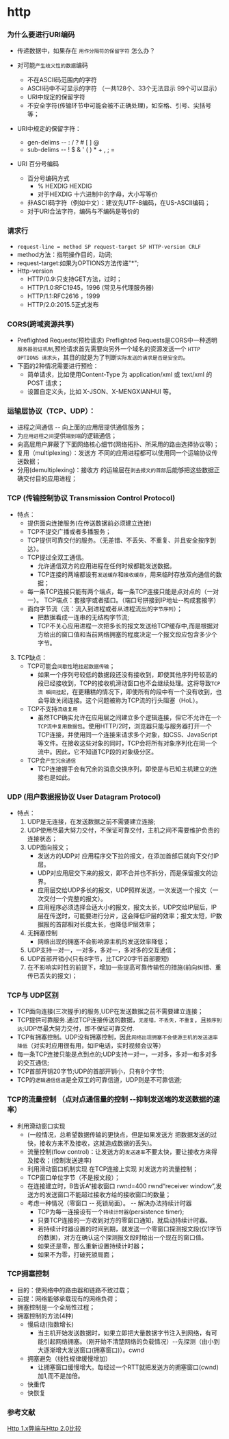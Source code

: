 
# http

### 为什么要进行URI编码

* 传递数据中，如果存在 `用作分隔符的保留字符` 怎么办？
* 对可能`产生歧义性的数据`编码
    * 不在ASCII码范围内的字符
    * ASCII码中不可显示的字符 （一共128个、33个无法显示 99个可以显示）
    * URI中规定的保留字符
    * 不安全字符(传输环节中可能会被不正确处理)，如空格、引号、尖括号等；

* URI中规定的保留字符：
    * gen-delims -- : / ? # [ ] @
    * sub-delims -- ! $ & ' ( ) * + , ; =
* URI 百分号编码
    * 百分号编码方式
        * % HEXDIG HEXDIG
        * 对于HEXDIG 十六进制中的字母，大小写等价
    * 非ASCII码字符（例如中文）：建议先UTF-8编码，在US-ASCII编码；
    * 对于URI合法字符，编码与不编码是等价的
    
### 请求行
* `request-line = method SP request-target SP HTTP-version CRLF`
* method方法：指明操作目的，动词;
* request-target:如果为OPTIONS方法传递"*";
* Http-version
    * HTTP/0.9:只支持GET方法，过时；
    * HTTP/1.0:RFC1945，1996 (常见与代理服务器)
    * HTTP/1.1:RFC2616 ，1999
    * HTTP/2.0:2015.5正式发布

### CORS(跨域资源共享)
* Preflighted Requests(预检请求)
Preflighted Requests是CORS中一种透明 `服务器验证机制`,预检请求首先需要向另外一个域名的资源发送一个 `HTTP OPTIONS 请求头`，其目的就是为了判断`实际发送的请求是否是安全的`。
* 下面的2种情况需要进行预检：
    * 简单请求，比如使用Content-Type 为 application/xml 或 text/xml 的 POST 请求；
    * 设置自定义头，比如 X-JSON、X-MENGXIANHUI 等。

### 运输层协议（TCP、UDP）：
* 进程之间通信 -- 向上面的应用层提供通信服务；
* 为`应用进程之间`提供`端到端`的逻辑通信；
* 向高层用户屏蔽了下面网络核心细节(网络拓扑、所采用的路由选择协议等)；
* 复用（multiplexing）：发送方 不同的应用进程都可以使用同一个运输协议传送数据；
* 分用(demultiplexing)：接收方 的运输层在`剥去报文的首部`后能够把这些数据正确交付目的应用进程；

### TCP (传输控制协议 Transmission Control Protocol)
* 特点：
    * 提供面向连接服务(在传送数据前必须建立连接)
    * TCP不提交广播或者多播服务；
    * TCP提供可靠交付的服务。（无差错、不丢失、不重复、并且安全按序到达）。
    * TCP提过全双工通信。
        * 允许通信双方的应用进程在任何时候都能发送数据。
        * TCP连接的两端都设有`发送缓存`和`接收缓存`，用来临时存放双向通信的数据；
    * 每一条TCP连接只能有两个端点，每一条TCP连接只能是点对点的（一对一）。
        TCP端点：套接字或者插口。（端口号拼接到IP地址--构成套接字）
    * 面向字节流（流：流入到进程或者从进程流出的`字节序列`）；
        * 把数据看成一连串的无结构字节流;
        * TCP不关心应用进程一次把多长的报文发送给TCP缓存中,而是根据对方给出的窗口值和当前网络拥塞的程度决定一个报文段应包含多少个字节。

3. TCP缺点：
    * TCP可能会`间歇性`地`挂起数据传输`；
        * 如果一个序列号较低的数据段还没有接收到，即使其他序列号较高的段已经接收到，TCP的接收机滑动窗口也不会继续处理。这将导致`TCP流 瞬间挂起`，在更糟糕的情况下，即使所有的段中有一个没有收到，也会导致关闭连接。这个问题被称为TCP流的行头阻塞（HoL）。
    * TCP不支持`流级复用`
        * 虽然TCP确实允许在应用层之间建立多个逻辑连接，但它不允许在`一个TCP流中复用数据包`。使用HTTP/2时，浏览器只能与服务器打开一个TCP连接，并使用同一个连接来请求多个对象，如CSS、JavaScript等文件。在接收这些对象的同时，TCP会将所有对象序列化在同一个流中。因此，它不知道TCP段的对象级分区。
    * TCP会`产生冗余通信`
        * TCP连接握手会有冗余的消息交换序列，即使是与已知主机建立的连接也是如此。


### UDP (用户数据报协议 User Datagram Protocol)
* 特点：
    1. UDP是无连接，在发送数据之前不需要建立连接;
    2. UDP使用尽最大努力交付，不保证可靠交付，主机之间不需要维护负责的连接状态；
    3. UDP面向报文；
        * 发送方的UDP对 应用程序交下拉的报文，在添加首部后就向下交付IP层。
        * UDP对应用层交下来的报文，即不合并也不拆分，而是保留报文的边界。
        * 应用层交给UDP多长的报文，UDP照样发送，一次发送一个报文（一次交付一个完整的报文）。
        * 应用程序必须选择合适大小的报文，报文太长，UDP交给IP层后，IP层在传送时，可能要进行分片，这会降低IP层的效率；报文太短，IP数据报的首部相对长度太长，也降低IP层效率；
    4. 无拥塞控制
        * 网络出现的拥塞不会影响源主机的发送效率降低；
    5. UDP支持一对一，一对多，多对一，多对多的交互通信；
    6. UDP首部开销小(只有8字节，比TCP20字节首部要短)
    7. 在不影响实时性的前提下，增加一些提高可靠传输性的措施(前向纠错、重传已丢失的报文)；

### TCP与 UDP区别
* TCP面向连接(三次握手)的服务,UDP在发送数据之前不需要建立连接；
* TCP提供可靠服务.通过TCP连接传送的数据，`无差错，不丢失，不重复`，且`按序到达`;UDP尽最大努力交付，即不保证可靠交付.
* TCP有拥塞控制。UDP没有拥塞控制，因此`网络出现拥塞不会使源主机的发送速率降低`（对实时应用很有用，如IP电话，实时视频会议等）
* 每一条TCP连接只能是点到点的;UDP支持一对一，一对多，多对一和多对多的交互通信;
* TCP首部开销20字节;UDP的首部开销小，只有8个字节;
* TCP的`逻辑通信信道`是全双工的可靠信道，UDP则是不可靠信道;

### TCP的流量控制 （点对点通信量的控制  --抑制发送端的发送数据的速率）
* 利用滑动窗口实现
    * (一般情况，总希望数据传输的更快点，但是如果发送方 把数据发送的过快，接收方来不及接收，这就造成数据的丢失)。
    * 流量控制(flow control)：让发送方的`发送速率`不要太快，要让接收方来得及接收；(控制发送速率)
    * 利用滑动窗口机制实现 在TCP连接上实现 对发送方的流量控制；
    * TCP窗口单位字节（不是报文段）；
    * 在连接建立时，B告诉A“接收窗口 rwnd=400 rwnd“receiver window”,发送方的发送窗口不能超过接收方给的接收窗口的数量；
    * 考虑一种情况（零窗口 -- 死锁局面）。 -- 解决办法持续计时器
        * TCP为每一连接设有一个`持续计时器`(persistence timer);
        * 只要TCP连接的一方收到对方的零窗口通知，就启动持续计时器。
        * 若持续计时器设置的时间到期，就发送一个零窗口探测报文段(仅1字节的数据)，对方在确认这个探测报文段时给出一个现在的窗口值。
        * 如果还是零，那么重新设置持续计时器；
        * 如果不为零，打破死锁局面；

### TCP拥塞控制
* 目的：使网络中的路由器和链路不致过载；
* 前提：网络能够承载现有的网络负荷；
* 拥塞控制是一个全局性过程；
* 拥塞控制的方法(4种)
    * 慢启动(指数增长)
        * 当主机开始发送数据时，如果立即把大量数据字节注入到网络，有可能引起网络拥塞。（刚开始不清楚网络的负载情况）--先探测（由小到大逐渐增大发送窗口(拥塞窗口)）。cwnd
    * 拥塞避免（线性规律缓慢增加）
        * 让拥塞窗口缓慢增大。每经过一个RTT就把发送方的拥塞窗口(cwnd)加1,而不是加倍。
    * 快重传
    * 快恢复

### 参考文献
[Http 1.x弊端与Http 2.0比较](https://www.cnblogs.com/barrywxx/p/8570006.html)
